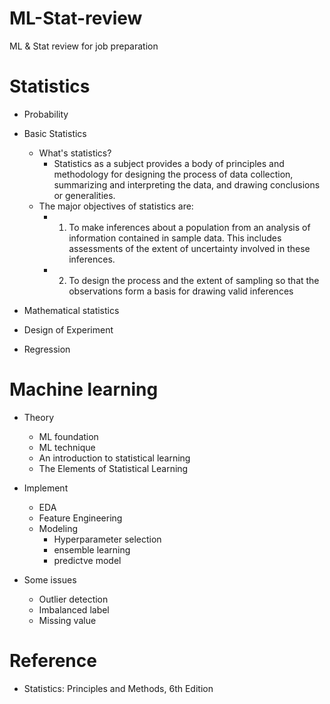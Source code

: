 # ML-Stat-review
ML &amp; Stat review for job preparation

# Statistics
- Probability

- Basic Statistics
  - What's statistics?
    - Statistics as a subject provides a body of principles and methodology for designing the process of data collection, summarizing and interpreting the data, and drawing conclusions or generalities.
  - The major objectives of statistics are:
    - 1. To make inferences about a population from an analysis of information contained in sample data. This includes assessments of the extent of uncertainty involved in these inferences.
    - 2. To design the process and the extent of sampling so that the observations form a basis for drawing valid inferences

- Mathematical statistics

- Design of Experiment

- Regression

# Machine learning

- Theory
  - ML foundation
  - ML technique
  - An introduction to statistical learning
  - The Elements of Statistical Learning
 
- Implement
  - EDA
  - Feature Engineering
  - Modeling
    - Hyperparameter selection
    - ensemble learning
    - predictve model
    
- Some issues
  - Outlier detection
  - Imbalanced label
  - Missing value
    
# Reference
- Statistics: Principles and Methods, 6th Edition
